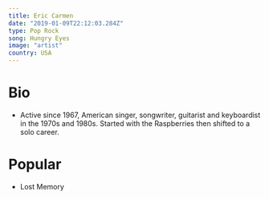 ```yaml
---
title: Eric Carmen
date: "2019-01-09T22:12:03.284Z"
type: Pop Rock
song: Hungry Eyes
image: "artist"
country: USA
---
```



# Bio
* Active since 1967, American singer, songwriter, guitarist and keyboardist in the 1970s and 1980s. Started with the Raspberries then shifted to a solo career.


# Popular
- Lost Memory